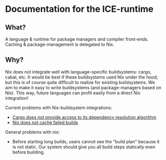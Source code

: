 # Documentation for the ICE-runtime

## What?
A language & runtime for package managers and compiler front-ends. Caching & package-management is delegated to Nix.

## Why?
Nix does not integrate well with language-specific buildsystems: cargo, cabal, etc. It would be best if these buildsystems
used Nix under the hood, but this is of course quite difficult to realize for existing buildsystems. We aim to make it easy
to write buildsystems (and package-managers based on Nix). This way, future languages can profit easily from a direct Nix integration!

Current problems with Nix-buildsystem integrations:
 - [Cargo does not provide access to its dependency resolution algorithm](https://hadean.com/blog/managing-rust-dependencies-with-nix-part-i/)
 - [Nix does not cache failed builds](https://github.com/NixOS/nix/issues/4127)

General problems with nix:
 - Before starting long builds, users cannot see the "build plan" because it is not static. Our system should give you all build steps statically even before building.

